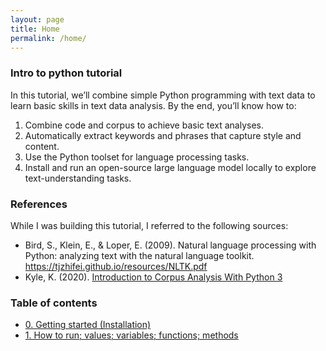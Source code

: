 ```yaml
---
layout: page
title: Home
permalink: /home/
---
```


### Intro to python tutorial

In this tutorial, we’ll combine simple Python programming with text data to learn basic skills in text data analysis. By the end, you’ll know how to:

1. Combine code and corpus to achieve basic text analyses.  
2. Automatically extract keywords and phrases that capture style and content.  
3. Use the Python toolset for language processing tasks.
4. Install and run an open-source large language model locally to explore text-understanding tasks.  

### References
While I was building this tutorial, I referred to the following sources:

- Bird, S., Klein, E., & Loper, E. (2009). Natural language processing with Python: analyzing text with the natural language toolkit. https://tjzhifei.github.io/resources/NLTK.pdf
- Kyle, K. (2020). [Introduction to Corpus Analysis With Python 3](https://kristopherkyle.github.io/corpus-analysis-python/)

### Table of contents

- [0. Getting started (Installation)](0.md)
- [1. How to run; values; variables; functions; methods](1.md)